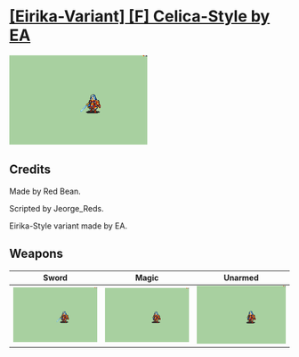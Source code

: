# [\[Eirika-Variant\] \[F\] Celica-Style by EA](./)

<img src="./1.%20Sword/Sword_000.png" alt="[Eirika-Variant] [F] Celica-Style by EA standing" />

## Credits

Made by Red Bean.

Scripted by Jeorge_Reds.

Eirika-Style variant made by EA.

## Weapons


|Sword |Magic |Unarmed |
|  :---: | :---: | :---: |
| <img alt="Sword animation" src="./1.%20Sword/Sword.gif" /> | <img alt="Magic animation" src="./6.%20Magic/Magic.gif" /> | <img alt="Unarmed animation" src="./8.%20Unarmed/Unarmed.gif" /> |
